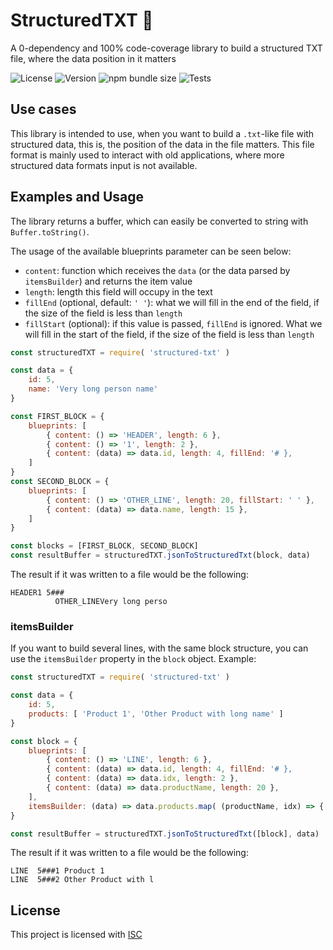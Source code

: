 # StructuredTXT 📃

A 0-dependency and 100% code-coverage library to build a structured TXT file, where the data position in it matters

![License](https://img.shields.io/npm/l/structured-txt?style=plastic)
![Version](https://img.shields.io/npm/v/structured-txt)
![npm bundle size](https://img.shields.io/bundlephobia/minzip/structured-txt?label=size)
![Tests](https://github.com/tag-livros/structured-txt/workflows/Test/badge.svg)

## Use cases

This library is intended to use, when you want to build a `.txt`-like file with structured data, this is, the position of the data in the file matters. This file format is mainly used to interact with old applications, where more structured data formats input is not available.

## Examples and Usage

The library returns a buffer, which can easily be converted to string with `Buffer.toString()`.

The usage of the available blueprints parameter can be seen below:

* `content`: function which receives the `data` (or the data parsed by `itemsBuilder`) and returns the item value
* `length`: length this field will occupy in the text
* `fillEnd` (optional, default: `' '`): what we will fill in the end of the field, if the size of the field is less than `length`
* `fillStart` (optional): if this value is passed, `fillEnd` is ignored. What we will fill in the start of the field, if the size of the field is less than `length` 

```javascript
const structuredTXT = require( 'structured-txt' )

const data = {
    id: 5,
    name: 'Very long person name'
}

const FIRST_BLOCK = {
    blueprints: [
        { content: () => 'HEADER', length: 6 },
        { content: () => '1', length: 2 },
        { content: (data) => data.id, length: 4, fillEnd: '# },
    ]
}
const SECOND_BLOCK = {
    blueprints: [
        { content: () => 'OTHER_LINE', length: 20, fillStart: ' ' },
        { content: (data) => data.name, length: 15 },
    ]
}

const blocks = [FIRST_BLOCK, SECOND_BLOCK]
const resultBuffer = structuredTXT.jsonToStructuredTxt(block, data)
```

The result if it was written to a file would be the following:
```
HEADER1 5###
          OTHER_LINEVery long perso
```

### itemsBuilder

If you want to build several lines, with the same block structure, you can use the `itemsBuilder` property in the `block` object. Example:

```javascript
const structuredTXT = require( 'structured-txt' )

const data = {
    id: 5,
    products: [ 'Product 1', 'Other Product with long name' ]
}

const block = {
    blueprints: [
        { content: () => 'LINE', length: 6 },
        { content: (data) => data.id, length: 4, fillEnd: '# },
        { content: (data) => data.idx, length: 2 },
        { content: (data) => data.productName, length: 20 },
    ],
    itemsBuilder: (data) => data.products.map( (productName, idx) => { ...data, productName, idx: idx + 1 } )
}

const resultBuffer = structuredTXT.jsonToStructuredTxt([block], data)
```

The result if it was written to a file would be the following:
```
LINE  5###1 Product 1           
LINE  5###2 Other Product with l
```

## License

This project is licensed with [ISC](./LICENSE.md)